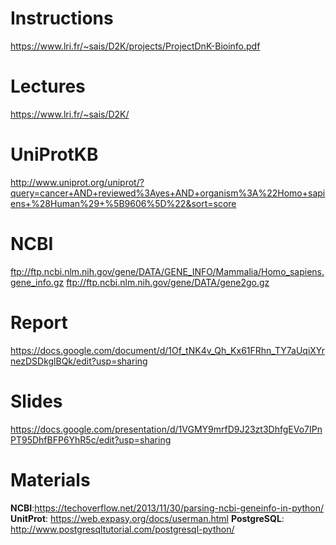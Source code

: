 # Instructions
https://www.lri.fr/~sais/D2K/projects/ProjectDnK-Bioinfo.pdf

# Lectures
https://www.lri.fr/~sais/D2K/

# UniProtKB
http://www.uniprot.org/uniprot/?query=cancer+AND+reviewed%3Ayes+AND+organism%3A%22Homo+sapiens+%28Human%29+%5B9606%5D%22&sort=score

# NCBI
ftp://ftp.ncbi.nlm.nih.gov/gene/DATA/GENE_INFO/Mammalia/Homo_sapiens.gene_info.gz
ftp://ftp.ncbi.nlm.nih.gov/gene/DATA/gene2go.gz

# Report
https://docs.google.com/document/d/1Of_tNK4v_Qh_Kx61FRhn_TY7aUqiXYrnezDSDkglBQk/edit?usp=sharing

# Slides
https://docs.google.com/presentation/d/1VGMY9mrfD9J23zt3DhfgEVo7IPnPT95DhfBFP6YhR5c/edit?usp=sharing

# Materials
**NCBI**:https://techoverflow.net/2013/11/30/parsing-ncbi-geneinfo-in-python/
**UnitProt**: https://web.expasy.org/docs/userman.html
**PostgreSQL**: http://www.postgresqltutorial.com/postgresql-python/
